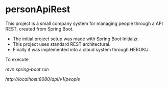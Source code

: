 # personApiRest

This project is a small company system for managing people through  a API REST, created from Spring Boot.

- The initial project setup was made with Spring Boot Initialzr.
- This project uses standard REST architectural.
- Finally it was implemented into a cloud system through HEROKU.

To execute

*mvn spring-boot:run*

*http://localhost:8080/api/v1/people*
